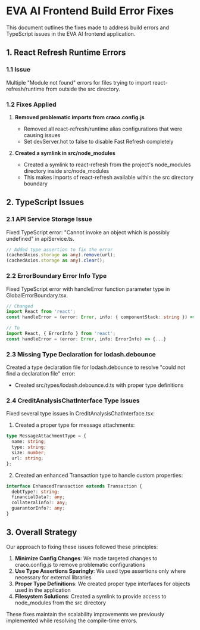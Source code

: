 # EVA AI Frontend Build Error Fixes

This document outlines the fixes made to address build errors and TypeScript issues in the EVA AI frontend application.

## 1. React Refresh Runtime Errors

### 1.1 Issue
Multiple "Module not found" errors for files trying to import react-refresh/runtime from outside the src directory.

### 1.2 Fixes Applied
1. **Removed problematic imports from craco.config.js**
   - Removed all react-refresh/runtime alias configurations that were causing issues
   - Set devServer.hot to false to disable Fast Refresh completely

2. **Created a symlink in src/node_modules**
   - Created a symlink to react-refresh from the project's node_modules directory inside src/node_modules
   - This makes imports of react-refresh available within the src directory boundary

## 2. TypeScript Issues

### 2.1 API Service Storage Issue
Fixed TypeScript error: "Cannot invoke an object which is possibly undefined" in apiService.ts.

```typescript
// Added type assertion to fix the error
(cachedAxios.storage as any).remove(url);
(cachedAxios.storage as any).clear();
```

### 2.2 ErrorBoundary Error Info Type
Fixed TypeScript error with handleError function parameter type in GlobalErrorBoundary.tsx.

```typescript
// Changed
import React from 'react';
const handleError = (error: Error, info: { componentStack: string }) => {...}

// To 
import React, { ErrorInfo } from 'react';
const handleError = (error: Error, info: ErrorInfo) => {...}
```

### 2.3 Missing Type Declaration for lodash.debounce
Created a type declaration file for lodash.debounce to resolve "could not find a declaration file" error:
- Created src/types/lodash.debounce.d.ts with proper type definitions

### 2.4 CreditAnalysisChatInterface Type Issues
Fixed several type issues in CreditAnalysisChatInterface.tsx:

1. Created a proper type for message attachments:
```typescript
type MessageAttachmentType = {
  name: string;
  type: string;
  size: number;
  url: string;
};
```

2. Created an enhanced Transaction type to handle custom properties:
```typescript
interface EnhancedTransaction extends Transaction {
  debtType?: string;
  financialData?: any;
  collateralInfo?: any;
  guarantorInfo?: any;
}
```

## 3. Overall Strategy

Our approach to fixing these issues followed these principles:

1. **Minimize Config Changes**: We made targeted changes to craco.config.js to remove problematic configurations
2. **Use Type Assertions Sparingly**: We used type assertions only where necessary for external libraries
3. **Proper Type Definitions**: We created proper type interfaces for objects used in the application
4. **Filesystem Solutions**: Created a symlink to provide access to node_modules from the src directory

These fixes maintain the scalability improvements we previously implemented while resolving the compile-time errors. 